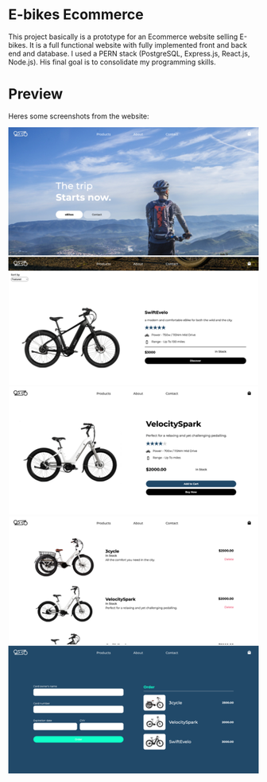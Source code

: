 # E-bikes Ecommerce

This project basically is a prototype for an Ecommerce website selling E-bikes.
It is a full functional website with fully implemented front and back end and database.
I used a PERN stack (PostgreSQL, Express.js, React.js, Node.js).
His final goal is to consolidate my programming skills.

# Preview

Heres some screenshots from the website:

![Homepage](assets/website.png)
![Homepage](<assets/website(1).png>)
![Homepage](<assets/website(2).png>)
![Homepage](<assets/website(3).png>)
![Homepage](<assets/website(4).png>)

